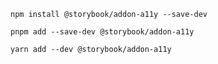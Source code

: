 ```shell renderer="common" language="js" packageManager="npm"
npm install @storybook/addon-a11y --save-dev
```

```shell renderer="common" language="js" packageManager="pnpm"
pnpm add --save-dev @storybook/addon-a11y
```

```shell renderer="common" language="js" packageManager="yarn"
yarn add --dev @storybook/addon-a11y
```


